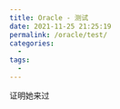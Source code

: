 ```yaml
---
title: Oracle - 测试
date: 2021-11-25 21:25:19
permalink: /oracle/test/
categories:
  - 
tags: 
  - 
---
```


证明她来过
